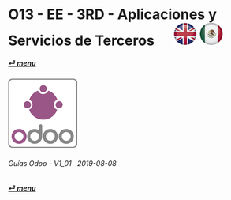 # O13 - EE - 3RD - Aplicaciones y Servicios de Terceros &nbsp;&nbsp;&nbsp;&nbsp; [![en-uk](/doc/img/en-uk_flag_button_small.png)](/en-uk/o13/ee/3rd/en-uk-o13-ee-3rd-third-parties-guides.md) [ ![es-mx](/doc/img/es-mx_flag_button_small.png)](/es-mx/o13/ee/3rd/es-mx-o13-ee-3rd-third-parties-guides.md)
#### [_&#x23CE; menu_](/es-mx/o13/ee/es-mx-o13-ee-guides-menu.md)  
### ![ThirdParties](/doc/img/third_parties.png)

###### Guías Odoo - V1_01 &nbsp; 2019-08-08  
**[_&#x23CE; menu_](/es-mx/o13/ee/es-mx-o13-ee-guides-menu.md)**  
